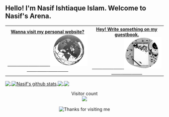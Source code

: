 ## Hello! I'm Nasif Ishtiaque Islam. Welcome to Nasif's Arena. 

<table width="100%">
    <tr>
        <td align="center">
            <!-- Social -->
            <a href="https://nasif.tech">
                <strong>Wanna visit my personal website? </strong>
                <br />
                <!-- Centering something has never been easy, has it? -->
                <span>&nbsp;&nbsp;&nbsp;&nbsp;&nbsp;&nbsp;&nbsp;&nbsp;</span>
                <span>&nbsp;&nbsp;&nbsp;&nbsp;&nbsp;&nbsp;&nbsp;&nbsp;</span> 
                <span>&nbsp;&nbsp;&nbsp;&nbsp;&nbsp;&nbsp;&nbsp;&nbsp;</span> 
                <span>&nbsp;&nbsp;&nbsp;&nbsp;&nbsp;&nbsp;&nbsp;&nbsp;</span>                
                <img alt="Globe" height="100" src="https://github.com/oii-nasif/oii-nasif/blob/master/images/globe2.png?raw=true">
                <span>&nbsp;&nbsp;&nbsp;&nbsp;&nbsp;&nbsp;&nbsp;&nbsp;</span>
                <span>&nbsp;&nbsp;&nbsp;&nbsp;&nbsp;&nbsp;&nbsp;&nbsp;</span> 
                <span>&nbsp;&nbsp;&nbsp;&nbsp;&nbsp;&nbsp;&nbsp;&nbsp;</span>
                <span>&nbsp;&nbsp;&nbsp;&nbsp;&nbsp;&nbsp;&nbsp;&nbsp;</span>                  
            </a>
        </td>
        <td align="center">
            <a href="https://github.com/oii-nasif/oii-nasif/issues/new?template=Guestbook_entry.md">
                <strong>Hey! Write something on my guestbook.</strong>
                <br />
                <span>&nbsp;&nbsp;&nbsp;&nbsp;&nbsp;&nbsp;&nbsp;&nbsp;</span> 
                <span>&nbsp;&nbsp;&nbsp;&nbsp;&nbsp;&nbsp;&nbsp;&nbsp;</span>                
                <span>&nbsp;&nbsp;&nbsp;&nbsp;&nbsp;&nbsp;&nbsp;&nbsp;</span> 
                <img height="100" alt="Book" src="https://raw.githubusercontent.com/oii-nasif/oii-nasif/master/images/guest_book.png"> 
                <span>&nbsp;&nbsp;&nbsp;&nbsp;&nbsp;&nbsp;&nbsp;&nbsp;</span> 
                <span>&nbsp;&nbsp;&nbsp;&nbsp;&nbsp;&nbsp;&nbsp;&nbsp;</span>
                <span>&nbsp;&nbsp;&nbsp;&nbsp;&nbsp;&nbsp;&nbsp;&nbsp;</span>                 
            </a>   
        </td>
    </tr>
</table>


<a href="https://github.com/oii-nasif/github-readme-stats">
  <img align="center" src="https://github-readme-stats.vercel.app/api/top-langs/?username=oii-nasif&theme=radical&hide=glsl,python" />
</a>
<a href="https://github.com/oii-nasif/github-readme-stats">
  <img align="center" src="https://github-readme-stats.vercel.app/api?username=oii-nasif&show_icons=true&theme=radical&line_height=27" alt="Nasif's github stats" />
</a>

<a href="https://github.com/oii-nasif/github-readme-stats">
  <img align="center" src="https://github-readme-stats.vercel.app/api/pin/?username=oii-nasif&repo=github-readme-stats&theme=radical" />
</a>    
<a href="https://github.com/oii-nasif/nasif.tech">
  <img align="center" src="https://github-readme-stats.vercel.app/api/pin/?username=oii-nasif&repo=oii-nasif.github.io&theme=radical" />
</a>  

<p align="center"> 
  Visitor count<br>
  <img src="https://profile-counter.glitch.me/oii-nasif/count.svg" />
</p>

<!-- Footer -->
<div align="center">
    <img height="120" alt="Thanks for visiting me" width="100%" src="https://raw.githubusercontent.com/BrunnerLivio/brunnerlivio/master/images/marquee.svg" />
    <br />
</div>